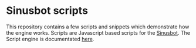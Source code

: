 # Sinusbot scripts

This repository contains a few scripts and snippets which demonstrate how the engine works. Scripts are Javascript based scripts for the [Sinusbot](https://www.sinusbot.com/). The Script engine is documentated [here](https://www.sinusbot.com/docs/scripting/).